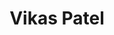 ---
title: "Vikas Patel"
presenter_id: vikas_patel
position: Electrical Engineer, MRI Research Assistant
start_date: 2007
end_date: 2009
email: 
phone: 
photo: assets/images/DSCF0010.JPG
status: former
layout: member 
---